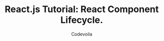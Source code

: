 ---
sections:
  - reactjs
link: 'https://www.codevoila.com/post/57/reactjs-tutorial-react-component-lifecycle'
title: 'React.js Tutorial: React Component Lifecycle.'
author: Codevoila
publishedAt: 2017-02-01T00:00:00.000Z
type:
  - tutorial
topics:
  - lifecycle_methods
suggestedBy:
  - andreamangano
createdAt: 2018-03-20T23:02:39.922Z
reference: aHR0cHM6Ly93d3cuY29kZXZvaWxhLmNvbS9wb3N0LzU3L3JlYWN0anMtdHV0b3JpYWwtcmVhY3QtY29tcG9uZW50LWxpZmVjeWNsZQ
slug: reactjs-tutorial-react-component-lifecycle-by-codevoila
---